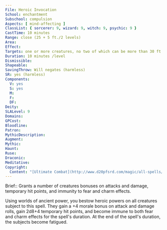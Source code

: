 ```yaml
---
File: Heroic Invocation
School: enchantment
Subschool: compulsion
Aspects: [ mind-affecting ]
ClassList: { sorcerer: 9, wizard: 9, witch: 9, psychic: 9 }
CastTime: 10 minutes
Range: close (25 + 5 ft./2 levels)
Area: 
Effect: 
Targets: one or more creatures, no two of which can be more than 30 ft. apart
Duration: 10 minutes /level
Dismissible: 
Shapeable: 
SavingThrow: Will negates (harmless)
SR: yes (harmless)
Components:
  V: yes
  S: yes
  M: 
  F: 
  DF: 
Deity: 
SLALevel: 9
Domains: 
GPCost: 
Bloodline: 
Patron: 
MythicDescription: 
Augment: 
Mythic: 
Haunt: 
Ruse: 
Draconic: 
Meditative: 
Copyright:
  Content: "[Ultimate Combat](http://www.d20pfsrd.com/magic/all-spells/h/heroic-invocation)"
---
```

Brief:: Grants a number of creatures bonuses on attacks and damage, temporary hit points, and immunity to fear and charm effects.

Using worlds of ancient power, you bestow heroic powers on all creatures subject to this spell. They gain a +4 morale bonus on attack and damage rolls, gain 2d8+4 temporary hit points, and become immune to both fear and charm effects for the spell's duration.  At the end of the spell's duration, the subjects become fatigued.
